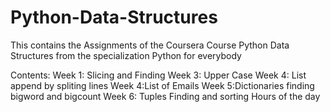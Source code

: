 # Python-Data-Structures

This contains the Assignments of the Coursera Course Python Data Structures from the specialization Python for everybody

Contents:
Week 1: Slicing and Finding
Week 3: Upper Case
Week 4: List append by spliting lines
Week 4:List of Emails
Week 5:Dictionaries finding bigword and bigcount
Week 6: Tuples Finding and sorting Hours of the day
